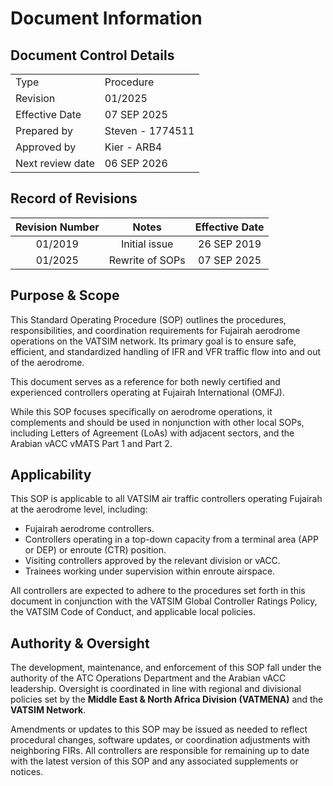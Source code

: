 # Document Information
## Document Control Details
|                     |                                                   |
|---------------------|---------------------------------------------------|
|         Type        |                    Procedure                      |
|       Revision      |                     01/2025                       |
|    Effective Date   |                    07 SEP 2025                    |
|     Prepared by     |                  Steven - 1774511                 |
|     Approved by     |                    Kier - ARB4                    |
|   Next review date  |                    06 SEP 2026                    |

## Record of Revisions
| Revision Number   | Notes            | Effective Date   |
|:-----------------:|:----------------:|:----------------:|
| 01/2019           | Initial issue    | 26 SEP 2019      |
| 01/2025           | Rewrite of SOPs  | 07 SEP 2025      |

## Purpose & Scope
This Standard Operating Procedure (SOP) outlines the procedures, responsibilities, and coordination requirements for Fujairah aerodrome operations on the VATSIM network. Its primary goal is to ensure safe, efficient, and standardized handling of IFR and VFR traffic flow into and out of the aerodrome.

This document serves as a reference for both newly certified and experienced controllers operating at Fujairah International (OMFJ).

While this SOP focuses specifically on aerodrome operations, it complements and should be used in nonjunction with other local SOPs, including Letters of Agreement (LoAs) with adjacent sectors, and the Arabian vACC vMATS Part 1 and Part 2.

## Applicability
This SOP is applicable to all VATSIM air traffic controllers operating Fujairah at the aerodrome level, including:

- Fujairah aerodrome controllers.
- Controllers operating in a top-down capacity from a terminal area (APP or DEP) or enroute (CTR) position.
- Visiting controllers approved by the relevant division or vACC.
- Trainees working under supervision within enroute airspace.

All controllers are expected to adhere to the procedures set forth in this document in conjunction with the VATSIM Global Controller Ratings Policy, the VATSIM Code of Conduct, and applicable local policies.

## Authority & Oversight
The development, maintenance, and enforcement of this SOP fall under the authority of the ATC Operations Department and the Arabian vACC leadership. Oversight is coordinated in line with regional and divisional policies set by the **Middle East & North Africa Division (VATMENA)** and the **VATSIM Network**.

Amendments or updates to this SOP may be issued as needed to reflect procedural changes, software updates, or coordination adjustments with neighboring FIRs. All controllers are responsible for remaining up to date with the latest version of this SOP and any associated supplements or notices.